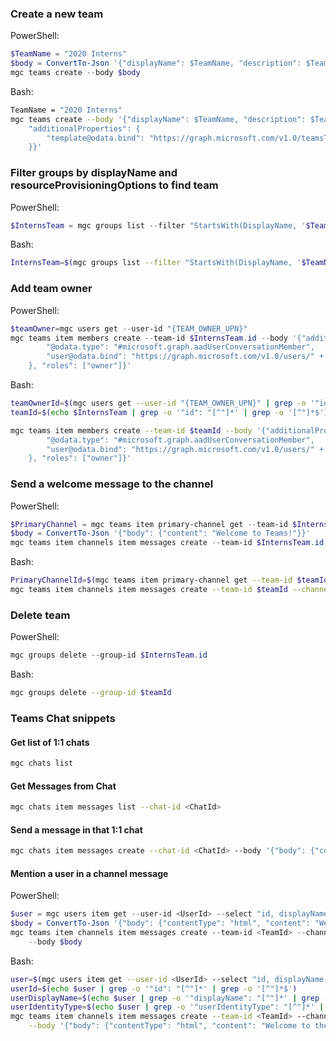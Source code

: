 ### Create a new team

PowerShell:

```powershell
$TeamName = "2020 Interns"
$body = ConvertTo-Json '{"displayName": $TeamName, "description": $TeamName, "additionalProperties": { "template@odata.bind": "https://graph.microsoft.com/v1.0/teamsTemplates('standard')"}}'
mgc teams create --body $body
```

Bash:

```sh
TeamName = "2020 Interns"
mgc teams create --body '{"displayName": $TeamName, "description": $TeamName,
    "additionalProperties": {
        "template@odata.bind": "https://graph.microsoft.com/v1.0/teamsTemplates('standard')"
    }}'
```

### Filter groups by displayName and resourceProvisioningOptions to find team

PowerShell:

```powershell
$InternsTeam = mgc groups list --filter "StartsWith(DisplayName, '$TeamName')" --query "value[?contains(resourceProvisioningOptions, 'Team')]"
```

Bash:

```sh
InternsTeam=$(mgc groups list --filter "StartsWith(DisplayName, '$TeamName')" --query "value[?contains(resourceProvisioningOptions, 'Team')]")
```

### Add team owner

PowerShell:

```powershell
$teamOwner=mgc users get --user-id "{TEAM_OWNER_UPN}"
mgc teams item members create --team-id $InternsTeam.id --body '{"additionalProperties": {
        "@odata.type": "#microsoft.graph.aadUserConversationMember",
        "user@odata.bind": "https://graph.microsoft.com/v1.0/users/" + $teamOwner.id
    }, "roles": ["owner"]}'
```

Bash:

```sh
teamOwnerId=$(mgc users get --user-id "{TEAM_OWNER_UPN}" | grep -o '"id": "[^"]*' | grep -o '[^"]*$')
teamId=$(echo $InternsTeam | grep -o '"id": "[^"]*' | grep -o '[^"]*$')

mgc teams item members create --team-id $teamId --body '{"additionalProperties": {
        "@odata.type": "#microsoft.graph.aadUserConversationMember",
        "user@odata.bind": "https://graph.microsoft.com/v1.0/users/" + $teamOwnerId
    }, "roles": ["owner"]}'
```

### Send a welcome message to the channel

PowerShell:

```powershell
$PrimaryChannel = mgc teams item primary-channel get --team-id $InternsTeam.id
$body = ConvertTo-Json '{"body": {"content": "Welcome to Teams!"}}'
mgc teams item channels item messages create --team-id $InternsTeam.id --channel-id $PrimaryChannel.id --body $body
```

Bash:

```sh
PrimaryChannelId=$(mgc teams item primary-channel get --team-id $teamId | grep -o '"id": "[^"]*' | grep -o '[^"]*$')
mgc teams item channels item messages create --team-id $teamId --channel-id $PrimaryChannelId --body '{"body": {"content": "Welcome to Teams!"}}'
```

### Delete team

PowerShell:

```powershell
mgc groups delete --group-id $InternsTeam.id
```

Bash:

```sh
mgc groups delete --group-id $teamId
```

### Teams Chat snippets

#### Get list of 1:1 chats

```sh
mgc chats list
```

#### Get Messages from Chat

```sh
mgc chats item messages list --chat-id <ChatId>
```

#### Send a message in that 1:1 chat

```sh
mgc chats item messages create --chat-id <ChatId> --body '{"body": {"content": "Hi from CLI!"}}'
```

#### Mention a user in a channel message

PowerShell:

```powershell
$user = mgc users item get --user-id <UserId> --select "id, displayName, userIdentityType"
$body = ConvertTo-Json '{"body": {"contentType": "html", "content": "Welcome to the channel <at id=\'0\'>${user.displayName}</at>!"}, "mentions": [{"id": 0, "mentionText": "${user.displayName}", "mentioned": {"user": {"id": "${user.id}", "displayName": "${user.displayName}", "userIdentityType": "${user.userIdentityType}"}}}]}'
mgc teams item channels item messages create --team-id <TeamId> --channel-id $PrimaryChannel.id \
    --body $body
```

Bash:

```sh
user=$(mgc users item get --user-id <UserId> --select "id, displayName, userIdentityType")
userId=$(echo $user | grep -o '"id": "[^"]*' | grep -o '[^"]*$')
userDisplayName=$(echo $user | grep -o '"displayName": "[^"]*' | grep -o '[^"]*$')
userIdentityType=$(echo $user | grep -o '"userIdentityType": "[^"]*' | grep -o '[^"]*$')
mgc teams item channels item messages create --team-id <TeamId> --channel-id $PrimaryChannelId \
    --body '{"body": {"contentType": "html", "content": "Welcome to the channel <at id=\'0\'>${userDisplayName}</at>!"}, "mentions": [{"id": 0, "mentionText": "${userDisplayName}", "mentioned": {"user": {"id": "${userId}", "displayName": "${userDisplayName}", "userIdentityType": "${userIdentityType}"}}}]}'
```
